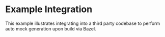 # Example Integration

This example illustrates integrating into a third party codebase to perform auto mock generation upon build via Bazel.